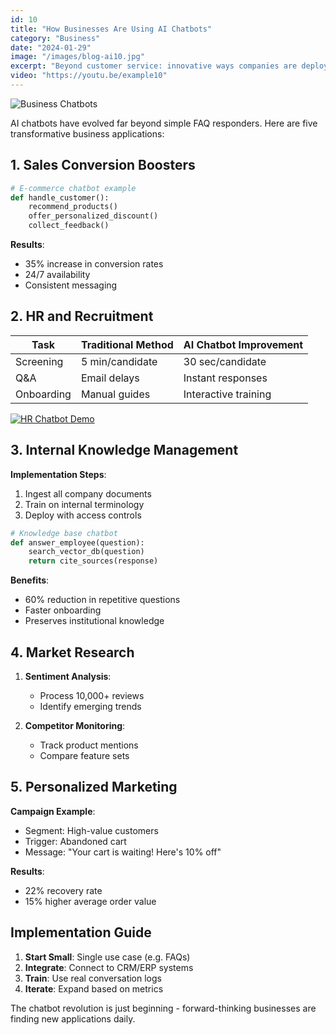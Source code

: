 ```yaml
---
id: 10
title: "How Businesses Are Using AI Chatbots"
category: "Business"
date: "2024-01-29"
image: "/images/blog-ai10.jpg"
excerpt: "Beyond customer service: innovative ways companies are deploying conversational AI for sales, HR, and more."
video: "https://youtu.be/example10"
---
```


![Business Chatbots](https://example.com/business-chatbots.jpg)

AI chatbots have evolved far beyond simple FAQ responders. Here are five transformative business applications:

## 1. Sales Conversion Boosters

```python
# E-commerce chatbot example
def handle_customer():
    recommend_products()
    offer_personalized_discount()
    collect_feedback()
```

**Results**:
- 35% increase in conversion rates
- 24/7 availability
- Consistent messaging

## 2. HR and Recruitment

| Task               | Traditional Method | AI Chatbot Improvement |
|--------------------|--------------------|-------------------------|
| Screening          | 5 min/candidate   | 30 sec/candidate        |
| Q&A                | Email delays       | Instant responses       |
| Onboarding         | Manual guides      | Interactive training    |

[![HR Chatbot Demo](https://img.youtube.com/vi/example10/0.jpg)](https://youtu.be/example10)

## 3. Internal Knowledge Management

**Implementation Steps**:
1. Ingest all company documents
2. Train on internal terminology
3. Deploy with access controls

```python
# Knowledge base chatbot
def answer_employee(question):
    search_vector_db(question)
    return cite_sources(response)
```

**Benefits**:
- 60% reduction in repetitive questions
- Faster onboarding
- Preserves institutional knowledge

## 4. Market Research

1. **Sentiment Analysis**:
   - Process 10,000+ reviews
   - Identify emerging trends

2. **Competitor Monitoring**:
   - Track product mentions
   - Compare feature sets

## 5. Personalized Marketing

**Campaign Example**:
- Segment: High-value customers
- Trigger: Abandoned cart
- Message: "Your cart is waiting! Here's 10% off"

**Results**:
- 22% recovery rate
- 15% higher average order value

## Implementation Guide

1. **Start Small**: Single use case (e.g. FAQs)
2. **Integrate**: Connect to CRM/ERP systems
3. **Train**: Use real conversation logs
4. **Iterate**: Expand based on metrics

The chatbot revolution is just beginning - forward-thinking businesses are finding new applications daily.